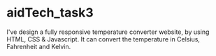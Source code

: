 # aidTech_task3
I've design a fully responsive temperature converter website, by using HTML, CSS &amp; Javascript. It can convert the temperature in Celsius, Fahrenheit and Kelvin.
